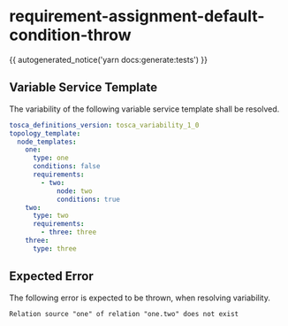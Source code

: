 # requirement-assignment-default-condition-throw

{{ autogenerated_notice('yarn docs:generate:tests') }}


## Variable Service Template

The variability of the following variable service template shall be resolved.

```yaml linenums="1"
tosca_definitions_version: tosca_variability_1_0
topology_template:
  node_templates:
    one:
      type: one
      conditions: false
      requirements:
        - two:
            node: two
            conditions: true
    two:
      type: two
      requirements:
        - three: three
    three:
      type: three
```




## Expected Error

The following error is expected to be thrown, when resolving variability.

```text linenums="1"
Relation source "one" of relation "one.two" does not exist
```
